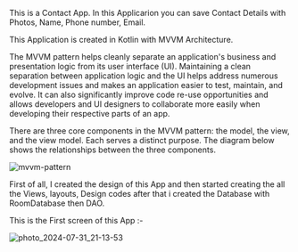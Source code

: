 This is a Contact App. In this Applicarion you can save Contact Details with Photos, Name, Phone number, Email.

This Application is created in Kotlin with MVVM Architecture.

The MVVM pattern helps cleanly separate an application's business and presentation logic from its user interface (UI). 
Maintaining a clean separation between application logic and the UI helps address numerous development issues and makes an application easier to test, maintain, and evolve. 
It can also significantly improve code re-use opportunities and allows developers and UI designers to collaborate more easily when developing their respective parts of an app.

There are three core components in the MVVM pattern: the model, the view, and the view model. 
Each serves a distinct purpose. The diagram below shows the relationships between the three components.

![mvvm-pattern](https://github.com/user-attachments/assets/83874d6c-f0d9-4c34-8bde-77d4f4c75ea8)


First of all, I created the design of this App and then started creating the all the Views, layouts, Design codes
after that i created the Database with RoomDatabase then DAO.


This is the First screen of this App :- 

![photo_2024-07-31_21-13-53](https://github.com/user-attachments/assets/1dfe8ef2-8b2c-4cdd-bbf3-e7d7899c6ed6)
